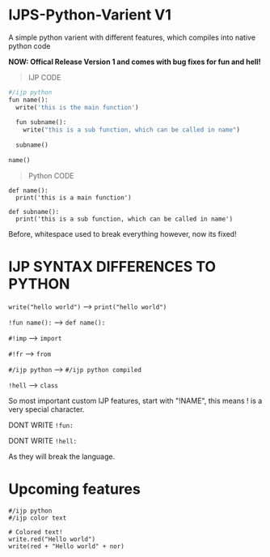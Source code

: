 # IJPS-Python-Varient V1
A simple python varient with different features, which compiles into native python code

**NOW: Offical Release Version 1 and comes with bug fixes for fun and hell!**
 
 
> IJP CODE
```python
#/ijp python
fun name():
  write('this is the main function')
  
  fun subname():
    write("this is a sub function, which can be called in name")
    
  subname()
  
name()
```

> Python CODE
```
def name():
  print('this is a main function')
  
def subname():
  print('this is a sub function, which can be called in name')
```

Before, whitespace used to break everything however, now its fixed!

# IJP SYNTAX DIFFERENCES TO PYTHON
`write("hello world")` --> `print("hello world")`

`!fun name():` --> `def name():`

`#!imp` --> `import`

`#!fr` --> `from`

`#/ijp python` --> `#/ijp python compiled`

`!hell` --> `class`

So most important custom IJP features, start with "!NAME", this means ! is a very special character.

DONT WRITE `!fun:`

DONT WRITE `!hell:`

As they will break the language.

# Upcoming features
```
#/ijp python
#/ijp color text

# Colored text!
write.red("Hello world")
write(red + "Hello world" + nor)
```
